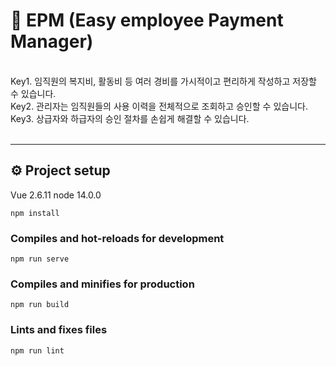 # 📑 EPM (Easy employee Payment Manager)
<br/>
Key1. 임직원의 복지비, 활동비 등 여러 경비를 가시적이고 편리하게 작성하고 저장할 수 있습니다. <br/>
Key2. 관리자는 임직원들의 사용 이력을 전체적으로 조회하고 승인할 수 있습니다. <br/>
Key3. 상급자와 하급자의 승인 절차를 손쉽게 해결할 수 있습니다. <br/><br/>

<hr/>

## ⚙️ Project setup

Vue 2.6.11 
node 14.0.0 


```
npm install
```

### Compiles and hot-reloads for development

```
npm run serve
```

### Compiles and minifies for production

```
npm run build
```

### Lints and fixes files

```
npm run lint
```
